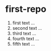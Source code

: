 # first-repo

1. first text ...
2. second text ...
3. third text ...
4. fourth text ...
5. fifth text ...
